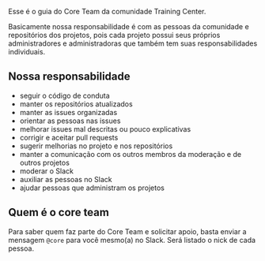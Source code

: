 Esse é o guia do Core Team da comunidade Training Center.

Basicamente nossa responsabilidade é com as pessoas da comunidade e repositórios dos projetos, pois cada projeto possui seus próprios administradores e administradoras que também tem suas responsabilidades individuais.

## Nossa responsabilidade

- seguir o código de conduta
- manter os repositórios atualizados
- manter as issues organizadas
- orientar as pessoas nas issues
- melhorar issues mal descritas ou pouco explicativas
- corrigir e aceitar pull requests
- sugerir melhorias no projeto e nos repositórios
- manter a comunicação com os outros membros da moderação e de outros projetos
- moderar o Slack
- auxiliar as pessoas no Slack
- ajudar pessoas que administram os projetos

## Quem é o core team

Para saber quem faz parte do Core Team e solicitar apoio, basta enviar a mensagem `@core` para você mesmo(a) no Slack. Será listado o nick de cada pessoa.
